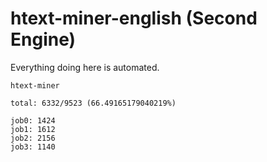 # htext-miner-english (Second Engine)

Everything doing here is automated.

```
htext-miner

total: 6332/9523 (66.49165179040219%)

job0: 1424
job1: 1612
job2: 2156
job3: 1140
```